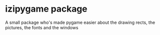 # izipygame package

A small package who's made pygame easier about the drawing rects, the pictures, the fonts and the windows